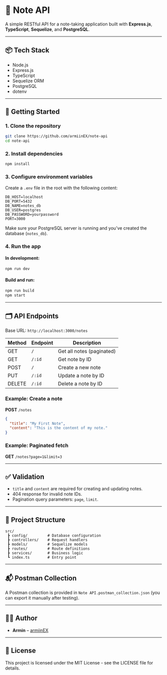 # 📝 Note API

A simple RESTful API for a note-taking application built with **Express.js**, **TypeScript**, **Sequelize**, and **PostgreSQL**.

---

## 📦 Tech Stack

- Node.js
- Express.js
- TypeScript
- Sequelize ORM
- PostgreSQL
- dotenv

---

## 🚀 Getting Started

### 1. Clone the repository
```bash
git clone https://github.com/armiinEX/note-api
cd note-api
```

### 2. Install dependencies
```bash
npm install
```

### 3. Configure environment variables

Create a `.env` file in the root with the following content:

```env
DB_HOST=localhost
DB_PORT=5432
DB_NAME=notes_db
DB_USER=postgres
DB_PASSWORD=yourpassword 
PORT=3000
```

Make sure your PostgreSQL server is running and you’ve created the database (`notes_db`).

### 4. Run the app

#### In development:
```bash
npm run dev
```

#### Build and run:
```bash
npm run build
npm start
```

---

## 🗂 API Endpoints

Base URL: `http://localhost:3000/notes`

| Method | Endpoint      | Description             |
|--------|---------------|-------------------------|
| GET    | `/`           | Get all notes (paginated) |
| GET    | `/:id`        | Get note by ID          |
| POST   | `/`           | Create a new note       |
| PUT    | `/:id`        | Update a note by ID     |
| DELETE | `/:id`        | Delete a note by ID     |

### Example: Create a note

**POST** `/notes`

```json
{
  "title": "My First Note",
  "content": "This is the content of my note."
}
```

### Example: Paginated fetch

**GET** `/notes?page=1&limit=3`

---

## ✅ Validation

- `title` and `content` are required for creating and updating notes.
- 404 response for invalid note IDs.
- Pagination query parameters: `page`, `limit`.

---

## 📁 Project Structure

```
src/
 ┣ config/         # Database configuration
 ┣ controllers/    # Request handlers
 ┣ models/         # Sequelize models
 ┣ routes/         # Route definitions
 ┣ services/       # Business logic
 ┗ index.ts        # Entry point
```

---

## 📬 Postman Collection

A Postman collection is provided in `Note API.postman_collection.json` (you can export it manually after testing).

---


## 🧑‍💻 Author

- **Armin** – [armiinEX](https://github.com/armiinEX/)

---

## 📄 License

This project is licensed under the MIT License - see the LICENSE file for details.
